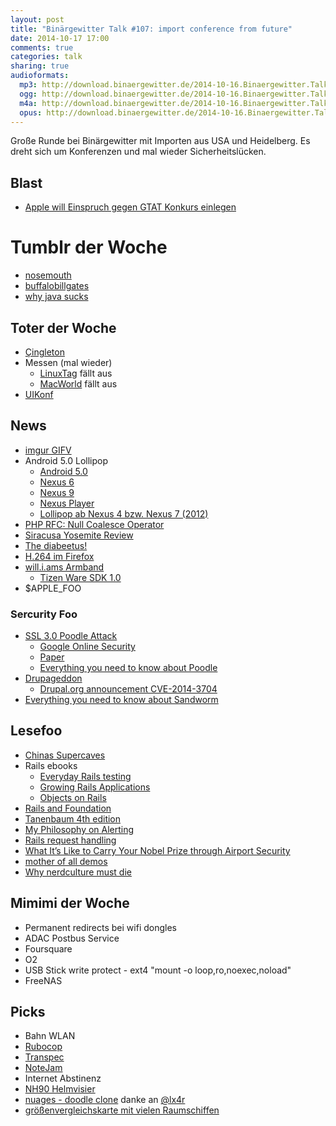 ```yaml
---
layout: post
title: "Binärgewitter Talk #107: import conference from future"
date: 2014-10-17 17:00
comments: true
categories: talk
sharing: true
audioformats:
  mp3: http://download.binaergewitter.de/2014-10-16.Binaergewitter.Talk.107.mp3
  ogg: http://download.binaergewitter.de/2014-10-16.Binaergewitter.Talk.107.ogg
  m4a: http://download.binaergewitter.de/2014-10-16.Binaergewitter.Talk.107.m4a
  opus: http://download.binaergewitter.de/2014-10-16.Binaergewitter.Talk.107.opus
---
```

Große Runde bei Binärgewitter mit Importen aus USA und Heidelberg. Es dreht sich um Konferenzen und mal wieder Sicherheitslücken.

## Blast

- [Apple will Einspruch gegen GTAT Konkurs einlegen]( http://arstechnica.com/apple/2014/10/apple-asks-court-to-let-it-privately-object-to-sapphire-partners-bankruptcy/ )

# Tumblr der Woche

- [nosemouth]( http://nosemouth.com/ )
- [buffalobillgates]( http://buffalobillgates.tumblr.com/ )
- [why java sucks]( http://whyjavasucks.com/ )

## Toter der Woche

- [Çingleton]( http://cingleton.com/ )
- Messen (mal wieder)
    * [LinuxTag]( http://www.heise.de/open/meldung/LinuxTag-faellt-2015-aus-2426450.html ) fällt aus
    * [MacWorld]( http://www.macworld.com/article/2833480/macworld-iworld-on-hiatus-no-show-in-2015.html ) fällt aus
- [UIKonf]( http://new.uikonf.com/ )

## News

- [imgur GIFV]( http://imgur.com/blog/2014/10/09/introducing-gifv/ )
- Android 5.0 Lollipop
    * [Android 5.0]( https://android.com/versions/lollipop-5-0/ )
    * [Nexus 6]( http://www.google.com/nexus/6/ )
    * [Nexus 9]( http://google.com/nexus/9/ )
    * [Nexus Player]( http://www.google.com/nexus/player/ )
    * [Lollipop ab Nexus 4 bzw. Nexus 7 (2012)]( http://arstechnica.com/gadgets/2014/10/all-current-nexuses-including-nexus-4-and-2012-nexus-7-will-get-lollipop/ )
- [PHP RFC: Null Coalesce Operator]( https://wiki.php.net/rfc/isset_ternary )
- [Siracusa Yosemite Review]( https://twitter.com/siracusa/status/521726784803733504 )
- [The diabeetus!]( http://hsci.harvard.edu/news/stem-cells-billions-human-insulin-producing-cells )
- [H.264 im Firefox](http://www.heise.de/newsticker/meldung/Firefox-33-integriert-Ciscos-offenen-H-264-Codec-2424180.html )
- [will.i.ams Armband]( http://techcrunch.com/2014/10/15/will-i-ams-new-wearable-can-call-and-text-without-a-phone/?ncid=rss )
    * [Tizen Ware SDK 1.0]( http://www.pro-linux.de/news/1/21588/sdk-von-tizen-fuer-wearables-in-version-10-vorgestellt.html )
- $APPLE_FOO

### Sercurity Foo

- [SSL 3.0 Poodle Attack]( http://arstechnica.com/security/2014/10/ssl-broken-again-in-poodle-attack/ )
    * [Google Online Security]( http://googleonlinesecurity.blogspot.de/2014/10/this-poodle-bites-exploiting-ssl-30.html )
    * [Paper]( https://www.openssl.org/~bodo/ssl-poodle.pdf )
    * [Everything you need to know about Poodle]( http://www.troyhunt.com/2014/10/everything-you-need-to-know-about.html )
- [Drupageddon]( http://www.heise.de/newsticker/meldung/Update-fuer-Drupal-7-schliesst-Worst-Case-Sicherheitsluecke-2425878.html )
    * [Drupal.org announcement CVE-2014-3704]( https://www.drupal.org/SA-CORE-2014-005 )
- [Everything you need to know about Sandworm]( http://nakedsecurity.sophos.com/2014/10/15/the-sandworm-malware-what-you-need-to-know/ )

## Lesefoo

- [Chinas Supercaves]( http://www.nationalgeographic.com/china-caves/ )
- Rails ebooks
    * [Everyday Rails testing]( https://leanpub.com/everydayrailsrspec )
    * [Growing Rails Applications]( https://leanpub.com/growing-rails )
    * [Objects on Rails]( http://objectsonrails.com/ )
- [Rails and Foundation]( http://www.gotealeaf.com/blog/rails-and-foundation-part-1 )    
- [Tanenbaum 4th edition]( http://www.pearsonhighered.com/educator/product/Modern-Operating-Systems/9780133591620.page )
- [My Philosophy on Alerting]( https://docs.google.com/document/d/199PqyG3UsyXlwieHaqbGiWVa8eMWi8zzAn0YfcApr8Q/edit )
- [Rails request handling]( http://blog.siami.fr/diving-in-rails-the-request-handling )
- [What It’s Like to Carry Your Nobel Prize through Airport Security]( http://blogs.scientificamerican.com/observations/2014/10/10/nobel-prize-airport-security/ )
- [mother of all demos]( https://www.youtube.com/watch?v=yJDv-zdhzMY )
- [Why nerdculture must die]( http://petewarden.com/2014/10/05/why-nerd-culture-must-die/ )

## Mimimi der Woche

- Permanent redirects bei wifi dongles
- ADAC Postbus Service
- Foursquare
- O2
- USB Stick write protect - ext4 "mount -o loop,ro,noexec,noload"
- FreeNAS

## Picks

- Bahn WLAN
- [Rubocop]( https://github.com/bbatsov/rubocop )
- [Transpec]( https://github.com/yujinakayama/transpec )
- [NoteJam]( https://github.com/komarserjio/notejam/ )
- Internet Abstinenz
- [NH90 Helmvisier]( http://www.spiegel.de/politik/deutschland/bundeswehr-probleme-bei-hubschrauber-nh90-a-997301.html )
- [nuages - doodle clone](https://nuages.domainepublic.net/ ) danke an [@lx4r]( https://twitter.com/lx4r )
- [größenvergleichskarte mit vielen Raumschiffen](http://dirkloechel.deviantart.com/art/Size-Comparison-Science-Fiction-Spaceships-398790051 )


